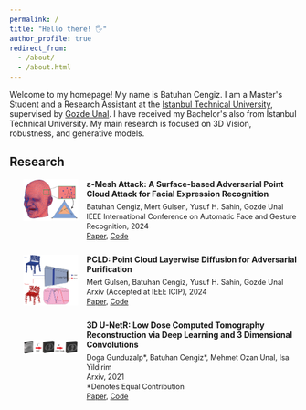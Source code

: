 ```yaml
---
permalink: /
title: "Hello there! 🖐️"
author_profile: true
redirect_from: 
  - /about/
  - /about.html
---
```


Welcome to my homepage! My name is Batuhan Cengiz. I am a Master's Student and a Research Assistant at the [Istanbul Technical University](https://ituvisionlab.github.io/), supervised by [Gozde Unal](https://gozde-unal.github.io/). I have received my Bachelor's also from Istanbul Technical University. My main research is focused on 3D Vision, robustness, and generative models.

## Research

<style>
  .research-item {
    display: flex;
    align-items: flex-start;
    margin-bottom: 25px;
  }
  .research-item img {
    flex: 0 0 20%;
    max-width: 20%;
    margin-right: 15px;
  }
  .research-item div {
    flex: 1;
  }
  .research-item b {
    display: block;
    margin-bottom: 5px;
  }
  .research-item span {
    font-size: 0.9em;
  }
</style>

<ul>
  <li class="research-item">
    <img src="../images/eps_mesh_headman.png" alt="Research Image 1">
    <div>
      <b>&epsilon;-Mesh Attack: A Surface-based Adversarial Point Cloud Attack for Facial Expression Recognition</b>
      <span>
        Batuhan Cengiz, Mert Gulsen, Yusuf H. Sahin, Gozde Unal<br>
        IEEE International Conference on Automatic Face and Gesture Recognition, 2024<br>
        <a href="https://arxiv.org/pdf/2403.06661">Paper</a>, <a href="https://github.com/batuceng/e-mesh-attack">Code</a>
      </span>
    </div>
  </li>
  <li class="research-item">
    <img src="../images/pcld-mainfig.png" alt="Research Image 2">
    <div>
      <b>PCLD: Point Cloud Layerwise Diffusion for Adversarial Purification</b>
      <span>
        Mert Gulsen, Batuhan Cengiz, Yusuf H. Sahin, Gozde Unal<br>
        Arxiv (Accepted at IEEE ICIP), 2024<br>
        <a href="https://arxiv.org/pdf/2403.06698">Paper</a>, <a href="https://github.com/batuceng/diffusion-layer-robustness-pc">Code</a>
      </span>
    </div>
  </li>
  <li class="research-item">
    <img src="../images/3dunetr-mainfig.png" alt="Research Image 3", style="margin-top:35px;">
    <div>
      <b>3D U-NetR: Low Dose Computed Tomography Reconstruction via Deep Learning and 3 Dimensional Convolutions</b>
      <span>
        Doga Gunduzalp*, Batuhan Cengiz*, Mehmet Ozan Unal, Isa Yildirim<br>
        Arxiv, 2021<br>
        *Denotes Equal Contribution<br>
        <a href="https://arxiv.org/pdf/2105.14130">Paper</a>, <a href="https://github.com/batuceng/3D_UNetR">Code</a>
      </span>
    </div>
  </li>
</ul>
